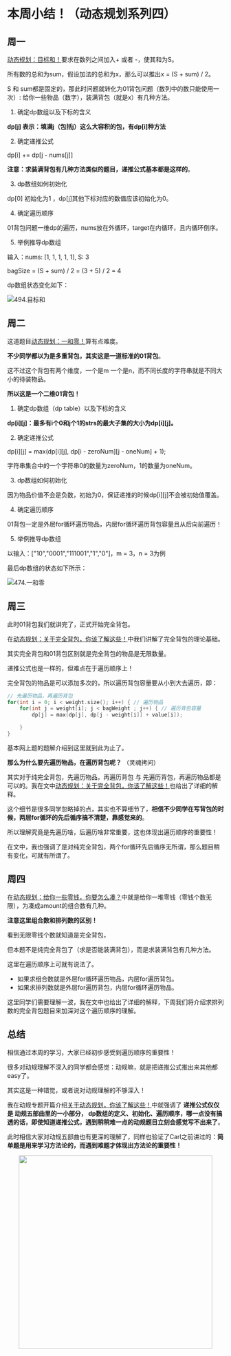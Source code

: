 # 本周小结！（动态规划系列四）

## 周一

[动态规划：目标和！](https://mp.weixin.qq.com/s/2pWmaohX75gwxvBENS-NCw)要求在数列之间加入+ 或者 -，使其和为S。

所有数的总和为sum，假设加法的总和为x，那么可以推出x = (S + sum) / 2。

S 和 sum都是固定的，那此时问题就转化为01背包问题（数列中的数只能使用一次）: 给你一些物品（数字），装满背包（就是x）有几种方法。

1. 确定dp数组以及下标的含义

**dp[j] 表示：填满j（包括j）这么大容积的包，有dp[i]种方法**

2. 确定递推公式

dp[i] += dp[j - nums[j]]

**注意：求装满背包有几种方法类似的题目，递推公式基本都是这样的**。

3. dp数组如何初始化

dp[0] 初始化为1 ，dp[j]其他下标对应的数值应该初始化为0。

4. 确定遍历顺序

01背包问题一维dp的遍历，nums放在外循环，target在内循环，且内循环倒序。


5. 举例推导dp数组

输入：nums: [1, 1, 1, 1, 1], S: 3

bagSize = (S + sum) / 2 = (3 + 5) / 2 = 4

dp数组状态变化如下：

![494.目标和](https://img-blog.csdnimg.cn/20210125120743274.jpg)

## 周二

这道题目[动态规划：一和零！](https://mp.weixin.qq.com/s/x-u3Dsp76DlYqtCe0xEKJw)算有点难度。

**不少同学都以为是多重背包，其实这是一道标准的01背包**。

这不过这个背包有两个维度，一个是m 一个是n，而不同长度的字符串就是不同大小的待装物品。

**所以这是一个二维01背包！**

1. 确定dp数组（dp table）以及下标的含义

**dp[i][j]：最多有i个0和j个1的strs的最大子集的大小为dp[i][j]。**


2. 确定递推公式

dp[i][j] = max(dp[i][j], dp[i - zeroNum][j - oneNum] + 1);

字符串集合中的一个字符串0的数量为zeroNum，1的数量为oneNum。

3. dp数组如何初始化

因为物品价值不会是负数，初始为0，保证递推的时候dp[i][j]不会被初始值覆盖。

4. 确定遍历顺序

01背包一定是外层for循环遍历物品，内层for循环遍历背包容量且从后向前遍历！

5. 举例推导dp数组

以输入：["10","0001","111001","1","0"]，m = 3，n = 3为例

最后dp数组的状态如下所示：

![474.一和零](https://img-blog.csdnimg.cn/20210120111201512.jpg)

## 周三

此时01背包我们就讲完了，正式开始完全背包。

在[动态规划：关于完全背包，你该了解这些！](https://mp.weixin.qq.com/s/akwyxlJ4TLvKcw26KB9uJw)中我们讲解了完全背包的理论基础。

其实完全背包和01背包区别就是完全背包的物品是无限数量。

递推公式也是一样的，但难点在于遍历顺序上！

完全背包的物品是可以添加多次的，所以遍历背包容量要从小到大去遍历，即：

```C++
// 先遍历物品，再遍历背包
for(int i = 0; i < weight.size(); i++) { // 遍历物品
    for(int j = weight[i]; j < bagWeight ; j++) { // 遍历背包容量
        dp[j] = max(dp[j], dp[j - weight[i]] + value[i]);

    }
}
```

基本网上题的题解介绍到这里就到此为止了。

**那么为什么要先遍历物品，在遍历背包呢？** （灵魂拷问）

其实对于纯完全背包，先遍历物品，再遍历背包 与 先遍历背包，再遍历物品都是可以的。我在文中[动态规划：关于完全背包，你该了解这些！](https://mp.weixin.qq.com/s/akwyxlJ4TLvKcw26KB9uJw)也给出了详细的解释。

这个细节是很多同学忽略掉的点，其实也不算细节了，**相信不少同学在写背包的时候，两层for循环的先后循序搞不清楚，靠感觉来的**。

所以理解究竟是先遍历啥，后遍历啥非常重要，这也体现出遍历顺序的重要性！

在文中，我也强调了是对纯完全背包，两个for循环先后循序无所谓，那么题目稍有变化，可就有所谓了。

## 周四

在[动态规划：给你一些零钱，你要怎么凑？](https://mp.weixin.qq.com/s/PlowDsI4WMBOzf3q80AksQ)中就是给你一堆零钱（零钱个数无限），为凑成amount的组合数有几种。

**注意这里组合数和排列数的区别！**

看到无限零钱个数就知道是完全背包，

但本题不是纯完全背包了（求是否能装满背包），而是求装满背包有几种方法。

这里在遍历顺序上可就有说法了。

* 如果求组合数就是外层for循环遍历物品，内层for遍历背包。
* 如果求排列数就是外层for遍历背包，内层for循环遍历物品。

这里同学们需要理解一波，我在文中也给出了详细的解释，下周我们将介绍求排列数的完全背包题目来加深对这个遍历顺序的理解。


## 总结

相信通过本周的学习，大家已经初步感受到遍历顺序的重要性！

很多对动规理解不深入的同学都会感觉：动规嘛，就是把递推公式推出来其他都easy了。

其实这是一种错觉，或者说对动规理解的不够深入！

我在动规专题开篇介绍[关于动态规划，你该了解这些！](https://mp.weixin.qq.com/s/ocZwfPlCWrJtVGACqFNAag)中就强调了 **递推公式仅仅是 动规五部曲里的一小部分， dp数组的定义、初始化、遍历顺序，哪一点没有搞透的话，即使知道递推公式，遇到稍稍难一点的动规题目立刻会感觉写不出来了**。

此时相信大家对动规五部曲也有更深的理解了，同样也验证了Carl之前讲过的：**简单题是用来学习方法论的，而遇到难题才体现出方法论的重要性！**


<div align="center"><img src=https://code-thinking.cdn.bcebos.com/pics/01二维码.jpg width=450> </img></div>

